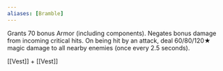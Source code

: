 ```yaml
---
aliases: [Bramble]
---
```


Grants 70 bonus Armor (including components). Negates bonus damage from incoming critical hits. On being hit by an attack, deal 60/80/120★ magic damage to all nearby enemies (once every 2.5 seconds).

[[Vest]] + [[Vest]]
